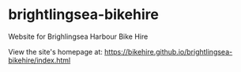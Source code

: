 # brightlingsea-bikehire
Website for Brighlingsea Harbour Bike Hire

View the site's homepage at:
https://bikehire.github.io/brightlingsea-bikehire/index.html
